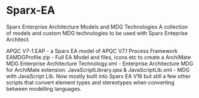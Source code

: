 # Sparx-EA
Sparx Enterprise Architecture Models and MDG Technologies
A collection of models and custom MDG technologies to be used with Sparx Enteprise Architect.

APQC V7-1.EAP - a Sparx EA model of APQC V7.1 Process Framework
EAMDGProfile.zip - Full EA Model and files, icons etc to create a ArchiMate MDG
Enterprise Architecture Technology.xml - Enterprise Architecture MDG for ArchiMate extension. 
JavaScriptLibrary.qea & JavaScriptLib.xml - MDG with JavaScript Lib.  Now mostly built into Sparx EA V16 but still a few other scripts that convert element types and stereotypes when converting between modelling languages.
